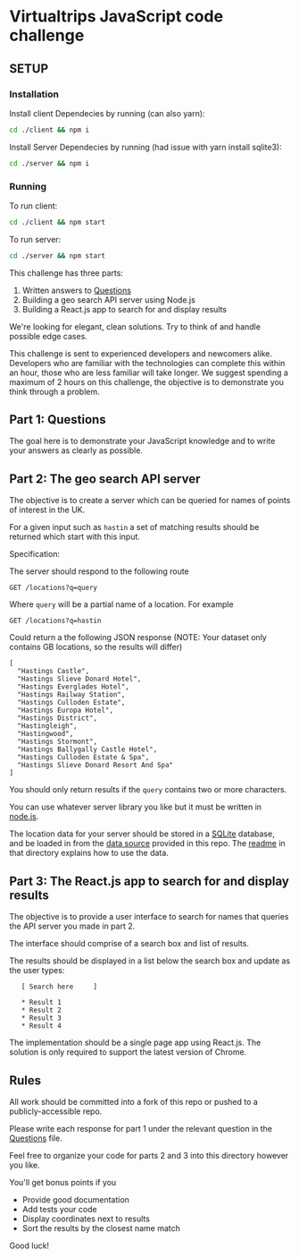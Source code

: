 # Virtualtrips JavaScript code challenge

## SETUP

### Installation
Install client Dependecies by running (can also yarn):
```sh
cd ./client && npm i
```

Install Server Dependecies by running (had issue with yarn install sqlite3):
```sh
cd ./server && npm i
```

### Running

To run client:
```sh
cd ./client && npm start
```

To run server:
```sh
cd ./server && npm start
```


This challenge has three parts:

1. Written answers to [Questions](./QUESTIONS.md)
2. Building a geo search API server using Node.js
3. Building a React.js app to search for and display results

We're looking for elegant, clean solutions.  Try to think of and handle possible edge cases.

This challenge is sent to experienced developers and newcomers alike. Developers who are familiar with the technologies can complete this within an hour, those who are less familiar will take longer. We suggest spending a maximum of 2 hours on this challenge, the objective is to demonstrate you think through a problem.

## Part 1: Questions

The goal here is to demonstrate your JavaScript knowledge and to write your answers as clearly as possible.

## Part 2: The geo search API server

The objective is to create a server which can be queried for names of points of interest in the UK.

For a given input such as `hastin` a set of matching results should be returned which start with this input.

Specification:

The server should respond to the following route

    GET /locations?q=query

Where `query` will be a partial name of a location. For example

    GET /locations?q=hastin

Could return a the following JSON response (NOTE: Your dataset only contains GB locations, so the results will differ)

    [
      "Hastings Castle",
      "Hastings Slieve Donard Hotel",
      "Hastings Everglades Hotel",
      "Hastings Railway Station",
      "Hastings Culloden Estate",
      "Hastings Europa Hotel",
      "Hastings District",
      "Hastingleigh",
      "Hastingwood",
      "Hastings Stormont",
      "Hastings Ballygally Castle Hotel",
      "Hastings Culloden Estate & Spa",
      "Hastings Slieve Donard Resort And Spa"
    ]

You should only return results if the `query` contains two or more characters.

You can use whatever server library you like but it must be written in [node.js](https://nodejs.org). 

The location data for your server should be stored in a [SQLite](https://www.sqlite.org/) database, and be loaded in from the [data source](data/) provided in this repo. The [readme](data/readme.txt) in that directory explains how to use the data.

## Part 3: The React.js app to search for and display results

The objective is to provide a user interface to search for names that queries the API server you made in part 2.

The interface should comprise of a search box and list of results.

The results should be displayed in a list below the search box and update as the user types:

```
   [ Search here     ]

   * Result 1
   * Result 2
   * Result 3
   * Result 4

```

The implementation should be a single page app using React.js. The solution is only required to support the latest version of Chrome.

## Rules

All work should be committed into a fork of this repo or pushed to a publicly-accessible repo. 

Please write each response for part 1 under the relevant question in the [Questions](./QUESTIONS.md) file.

Feel free to organize your code for parts 2 and 3 into this directory however you like.

You'll get bonus points if you

 * Provide good documentation
 * Add tests your code
 * Display coordinates next to results
 * Sort the results by the closest name match

Good luck!
